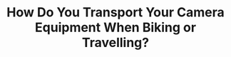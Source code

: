 ---
layout: community
category: community
title: "How Do You Transport Your Camera Equipment When Biking or Travelling?"
description: " When bikepacking or traveling how you transporting your camera equipment? What type of bags using and what photo equipment fits?  Oveja Negra waist pack with XT2 and 23mm prime."
isTopLevel: false
isSingleLevel: false
isArticle: false
datePublished: 2022-06-17 11:32:00 +0300
dateModified: 2022-06-17 11:32:00 +0300
published: false
---
